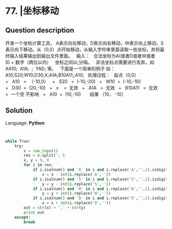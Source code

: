 # 77. |坐标移动

## Question description


开发一个坐标计算工具， A表示向左移动，D表示向右移动，W表示向上移动，S表示向下移动。从（0,0）点开始移动，从输入字符串里面读取一些坐标，并将最终输入结果输出到输出文件里面。
 
输入：
 
合法坐标为A(或者D或者W或者S) + 数字（两位以内）
 
坐标之间以;分隔。
 
非法坐标点需要进行丢弃。如AA10;  A1A;  $%$;  YAD; 等。
 
下面是一个简单的例子 如：
 
A10;S20;W10;D30;X;A1A;B10A11;;A10;
 
处理过程：
 
起点（0,0）
 
+   A10   =  （-10,0）
 
+   S20   =  (-10,-20)
 
+   W10  =  (-10,-10)
 
+   D30  =  (20,-10)
 
+   x    =  无效
 
+   A1A   =  无效
 
+   B10A11   =  无效
 
+  一个空 不影响
 
+   A10  =  (10,-10)
 
 
 
结果 （10， -10）





## Solution

Language: **Python**

```Python


while True:
    try:
        s = raw_input()
        res = s.split(';')
        x, y = 0, 0
        for i in res:
            if i.isalnum() and 'A' in i and i.replace('A','',1).isdigit():
                x = x - int(i.replace('A',''))
            if i.isalnum() and 'S' in i and i.replace('S','',1).isdigit():
                y = y - int(i.replace('S',''))
            if i.isalnum() and 'W' in i and i.replace('W','',1).isdigit():
                y = y + int(i.replace('W',''))
            if i.isalnum() and 'D' in i and i.replace('D','',1).isdigit():
                x = x + int(i.replace('D',''))
        out = str(x) + ',' + str(y)
        print out
    except:
        break
```


